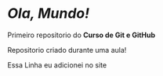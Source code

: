 # *Ola, Mundo!*
 Primeiro repositorio do **Curso de Git e GitHub**

Repositorio criado durante uma aula!

Essa Linha eu adicionei no site
